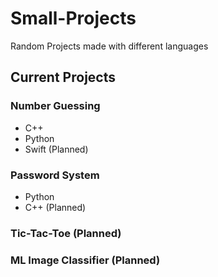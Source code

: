 # Small-Projects
Random Projects made with different languages

## Current Projects

### Number Guessing
- C++
- Python
- Swift (Planned)

### Password System
- Python
- C++ (Planned)

### Tic-Tac-Toe (Planned)

### ML Image Classifier (Planned)
